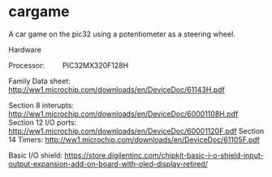 # cargame
A car game on the pic32 using a potentiometer as a steering wheel.


Hardware

Processor:            PIC32MX320F128H 

Family Data sheet:    http://ww1.microchip.com/downloads/en/DeviceDoc/61143H.pdf

Section 8 interupts:  http://ww1.microchip.com/downloads/en/DeviceDoc/60001108H.pdf
Section 12 I/O ports: http://ww1.microchip.com/downloads/en/DeviceDoc/60001120F.pdf
Section 14 Timers:    http://ww1.microchip.com/downloads/en/DeviceDoc/61105F.pdf

Basic I/O shield: 
https://store.digilentinc.com/chipkit-basic-i-o-shield-input-output-expansion-add-on-board-with-oled-display-retired/

